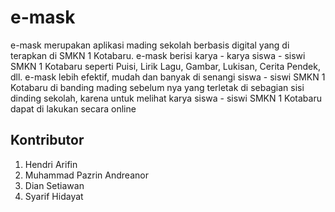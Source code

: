 # e-mask
e-mask merupakan aplikasi mading sekolah berbasis digital yang di terapkan di SMKN 1 Kotabaru. e-mask berisi karya - karya siswa - siswi SMKN 1 Kotabaru seperti Puisi, Lirik Lagu, Gambar, Lukisan, Cerita Pendek, dll. e-mask lebih efektif, mudah dan banyak di senangi siswa - siswi SMKN 1 Kotabaru di banding mading sebelum nya yang terletak di sebagian sisi dinding sekolah, karena untuk melihat karya siswa - siswi SMKN 1 Kotabaru dapat di lakukan secara online

## Kontributor
1. Hendri Arifin
2. Muhammad Pazrin Andreanor
3. Dian Setiawan
4. Syarif Hidayat